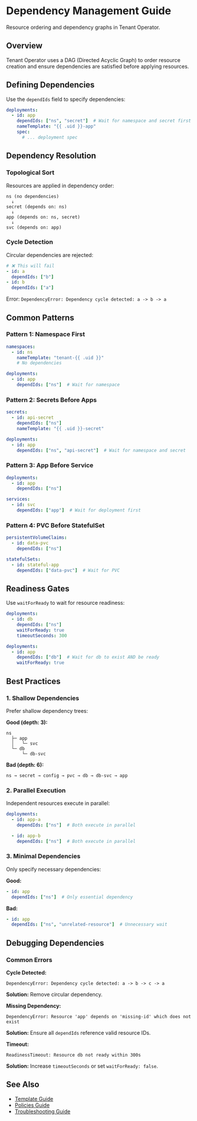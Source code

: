 # Dependency Management Guide

Resource ordering and dependency graphs in Tenant Operator.

## Overview

Tenant Operator uses a DAG (Directed Acyclic Graph) to order resource creation and ensure dependencies are satisfied before applying resources.

## Defining Dependencies

Use the `dependIds` field to specify dependencies:

```yaml
deployments:
  - id: app
    dependIds: ["ns", "secret"]  # Wait for namespace and secret first
    nameTemplate: "{{ .uid }}-app"
    spec:
      # ... deployment spec
```

## Dependency Resolution

### Topological Sort

Resources are applied in dependency order:

```
ns (no dependencies)
  ↓
secret (depends on: ns)
  ↓
app (depends on: ns, secret)
  ↓
svc (depends on: app)
```

### Cycle Detection

Circular dependencies are rejected:

```yaml
# ❌ This will fail
- id: a
  dependIds: ["b"]
- id: b
  dependIds: ["a"]
```

Error: `DependencyError: Dependency cycle detected: a -> b -> a`

## Common Patterns

### Pattern 1: Namespace First

```yaml
namespaces:
  - id: ns
    nameTemplate: "tenant-{{ .uid }}"
    # No dependencies

deployments:
  - id: app
    dependIds: ["ns"]  # Wait for namespace
```

### Pattern 2: Secrets Before Apps

```yaml
secrets:
  - id: api-secret
    dependIds: ["ns"]
    nameTemplate: "{{ .uid }}-secret"

deployments:
  - id: app
    dependIds: ["ns", "api-secret"]  # Wait for namespace and secret
```

### Pattern 3: App Before Service

```yaml
deployments:
  - id: app
    dependIds: ["ns"]

services:
  - id: svc
    dependIds: ["app"]  # Wait for deployment first
```

### Pattern 4: PVC Before StatefulSet

```yaml
persistentVolumeClaims:
  - id: data-pvc
    dependIds: ["ns"]

statefulSets:
  - id: stateful-app
    dependIds: ["data-pvc"]  # Wait for PVC
```

## Readiness Gates

Use `waitForReady` to wait for resource readiness:

```yaml
deployments:
  - id: db
    dependIds: ["ns"]
    waitForReady: true
    timeoutSeconds: 300

deployments:
  - id: app
    dependIds: ["db"]  # Wait for db to exist AND be ready
    waitForReady: true
```

## Best Practices

### 1. Shallow Dependencies

Prefer shallow dependency trees:

**Good (depth: 3):**
```
ns
  ├─ app
  │   └─ svc
  └─ db
      └─ db-svc
```

**Bad (depth: 6):**
```
ns → secret → config → pvc → db → db-svc → app
```

### 2. Parallel Execution

Independent resources execute in parallel:

```yaml
deployments:
  - id: app-a
    dependIds: ["ns"]  # Both execute in parallel

  - id: app-b
    dependIds: ["ns"]  # Both execute in parallel
```

### 3. Minimal Dependencies

Only specify necessary dependencies:

**Good:**
```yaml
- id: app
  dependIds: ["ns"]  # Only essential dependency
```

**Bad:**
```yaml
- id: app
  dependIds: ["ns", "unrelated-resource"]  # Unnecessary wait
```

## Debugging Dependencies

### Common Errors

**Cycle Detected:**
```
DependencyError: Dependency cycle detected: a -> b -> c -> a
```

**Solution:** Remove circular dependency.

**Missing Dependency:**
```
DependencyError: Resource 'app' depends on 'missing-id' which does not exist
```

**Solution:** Ensure all `dependIds` reference valid resource IDs.

**Timeout:**
```
ReadinessTimeout: Resource db not ready within 300s
```

**Solution:** Increase `timeoutSeconds` or set `waitForReady: false`.

## See Also

- [Template Guide](templates.md)
- [Policies Guide](policies.md)
- [Troubleshooting Guide](troubleshooting.md)
